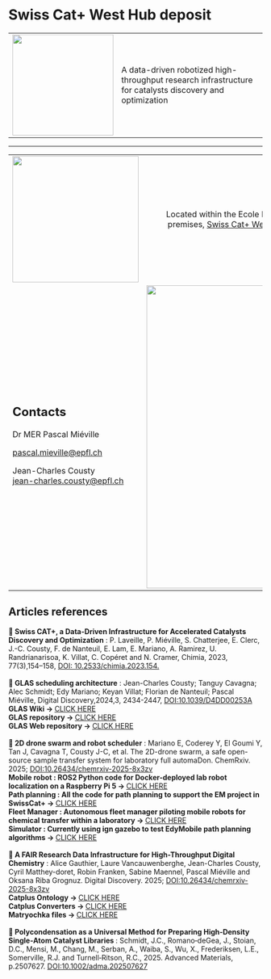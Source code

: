 # Swiss Cat+ West Hub deposit
<table style="border-collapse: collapse; border: none;">
    <tr>
        <td><img width="200px" src="https://images.squarespace-cdn.com/content/v1/6012a0a1f4c67c587a8eff67/d7731755-2fa3-4548-bf1e-5a25182d67ae/Combined+Logo+CAT-ETH-EPFL+%282%29.png?format=1500w"></td>
        <td>A data-driven robotized high-throughput research infrastructure for catalysts discovery and optimization</td>
    </tr>
</table>

<hr />

<table style="border-collapse: collapse; border: none;">
    <tr>
        <td>
            <a href="https://www.epfl.ch/research/facilities/swisscat/">
                <img width="250px" src="https://images.squarespace-cdn.com/content/v1/6012a0a1f4c67c587a8eff67/1612194758597-UAVG9IIBRMXHMYQXDAF3/EPFL_campus_2017-1920x1080.jpg">
            </a>
        </td>
        <td>
            <div style="text-align: center">Located within the Ecole Polytechnique Federale de Lausanne (EPFL) premises, <a href="https://www.epfl.ch/research/facilities/swisscat/">Swiss Cat+ West hub</a> focuses on <b>homogeneous</b> catalysis.</div>
        </td>
    </tr>
    <tr>
        <td>
            <h2>Contacts</h2>
            <div>
            Dr MER Pascal Miéville
            </div>
            <a href="mailto:pascal.mieville@epfl.ch"><p>pascal.mieville@epfl.ch</p></a>
            <div>
            Jean-Charles Cousty
            </div>
            <a href="mailto:jean-charles.cousty@epfl.ch">jean-charles.cousty@epfl.ch</a>
        </td>
        <td>
        <a href="https://www.epfl.ch/research/facilities/swisscat/">
                <img width="600px" src="https://www.epfl.ch/research/facilities/swisscat/wp-content/uploads/Tout-labo-3D-Cad-1024x248.png">
            </a>
        </td>
    </tr>
</table>

<div>
    <h2>Articles references</h2>
    <div></div>
    <div>
    <b>📖 Swiss CAT+, a Data-Driven Infrastructure for Accelerated Catalysts Discovery and Optimization</b> : P. Laveille, P. Miéville, S. Chatterjee, E. Clerc, J.-C. Cousty, F. de Nanteuil, E. Lam, E. Mariano, A. Ramirez, U. Randrianarisoa, K. Villat, C. Copéret and N. Cramer, Chimia, 2023, 77(3),154–158, <a href="https://www.doi.org/10.2533/chimia.2023.154">DOI: 10.2533/chimia.2023.154.</a>
    </div>
    <br>
    <div>
    <b>📖 GLAS scheduling architecture</b> : Jean-Charles Cousty; Tanguy Cavagna; Alec Schmidt; Edy Mariano; Keyan Villat; Florian de Nanteuil; Pascal Miéville, Digital Discovery,2024,3, 2434-2447, <a href="https://www.doi.org/10.1039/d4dd00253a">DOI:10.1039/D4DD00253A</a>
    <br>
    <b>GLAS Wiki -> </b><a href="https://github.com/swisscatplus/glas/wiki">CLICK HERE</a>
    <br>
    <b>GLAS repository -> </b><a href="https://github.com/swisscatplus/glas">CLICK HERE</a>
    <br>
    <b>GLAS Web repository -> </b><a href="https://github.com/swisscatplus/glas-web-client">CLICK HERE</a>
    </div>
    <br>
    <div>
    <b>📖 2D drone swarm and robot scheduler</b> : Mariano E, Coderey Y, El Goumi Y, Tan J, Cavagna T, Cousty J-C, et al. The 2D-drone swarm, a safe open-source sample transfer system for laboratory full automaDon. ChemRxiv. 2025; <a href="https://doi.org/10.26434/chemrxiv-2025-8x3zv">DOI:10.26434/chemrxiv-2025-8x3zv</a>
    <br>
    <b>Mobile robot : ROS2 Python code for Docker-deployed lab robot localization on a Raspberry Pi 5 -> </b><a href="https://github.com/swisscatplus/EM_onrobot">CLICK HERE</a>
    <br>
    <b>Path planning : All the code for path planning to support the EM project in SwissCat+ -> </b><a href="https://github.com/swisscatplus/EM_pathplanning">CLICK HERE</a>
    <br>
    <b>Fleet Manager : Autonomous fleet manager piloting mobile robots for chemical transfer within a laboratory -> </b><a href="https://github.com/swisscatplus/EM_fleetmanager">CLICK HERE</a>
    <br>
    <b>Simulator : Currently using ign gazebo to test EdyMobile path planning algorithms -> </b><a href="https://github.com/swisscatplus/EM_simulator">CLICK HERE</a>
    </div>
    <br>
    <div>
    <b>📖 A FAIR Research Data Infrastructure for High-Throughput Digital Chemistry</b> : Alice Gauthier, Laure Vancauwenberghe, Jean-Charles Cousty, Cyril Matthey-doret, Robin Franken, Sabine Maennel, Pascal Miéville and Oksana Riba Grognuz. Digital Discovery. 2025; <a href="https://doi.org/10.26434/chemrxiv-2025-8x3zv">DOI:10.26434/chemrxiv-2025-8x3zv</a>
    <br>
    <b>Catplus Ontology -> </b><a href="https://github.com/swisscatplus/catplus-ontology">CLICK HERE</a>
    <br>
    <b>Catplus Converters -> </b><a href="https://github.com/swisscatplus/catplus-converters">CLICK HERE</a>
    <br>
    <b>Matryochka files -> </b><a href="">CLICK HERE</a>
    </div>
    <br>
    <div>
    <b>📖 Polycondensation as a Universal Method for Preparing High‐Density Single‐Atom Catalyst Libraries </b> : Schmidt, J.C., Romano‐deGea, J., Stoian, D.C., Mensi, M., Chang, M., Serban, A., Waiba, S., Wu, X., Frederiksen, L.E., Somerville, R.J. and Turnell‐Ritson, R.C., 2025. Advanced Materials, p.2507627. <a href="https://doi.org/10.1002/adma.202507627">DOI:10.1002/adma.202507627</a>
    </div> 
</div>
